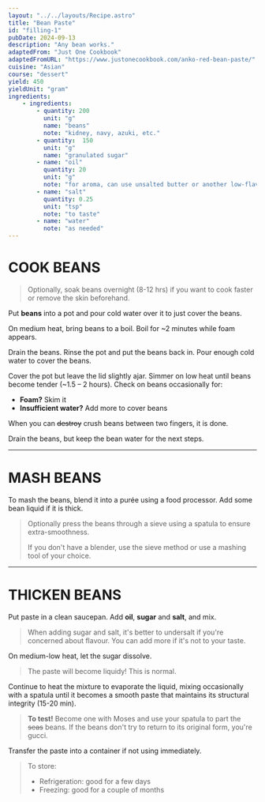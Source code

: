 ```yaml
---
layout: "../../layouts/Recipe.astro"
title: "Bean Paste"
id: "filling-1"
pubDate: 2024-09-13
description: "Any bean works."
adaptedFrom: "Just One Cookbook"
adaptedFromURL: "https://www.justonecookbook.com/anko-red-bean-paste/"
cuisine: "Asian"
course: "dessert"
yield: 450
yieldUnit: "gram"
ingredients:
    - ingredients:
        - quantity: 200
          unit: "g"
          name: "beans"
          note: "kidney, navy, azuki, etc."
        - quantity:  150
          unit: "g"
          name: "granulated sugar"
        - name: "oil"
          quantity: 20
          unit: "g"
          note: "for aroma, can use unsalted butter or another low-flavour oil"
        - name: "salt"
          quantity: 0.25
          unit: "tsp"
          note: "to taste"
        - name: "water"
          note: "as needed"
---
```

# COOK BEANS
> Optionally, soak beans overnight (8-12 hrs) if you want to cook faster or remove the skin beforehand.

Put **beans** into a pot and pour cold water over it to just cover the beans.

On medium heat, bring beans to a boil. Boil for ~2 minutes while foam appears.

Drain the beans. Rinse the pot and put the beans back in. Pour enough cold water to cover the beans.

Cover the pot but leave the lid slightly ajar. Simmer on low heat until beans become tender (~1.5 – 2 hours). Check on beans occasionally for:
- **Foam?** Skim it
- **Insufficient water?** Add more to cover beans

When you can ~~destroy~~ crush beans between two fingers, it is done.

Drain the beans, but keep the bean water for the next steps.

---
# MASH BEANS
To mash the beans, blend it into a purée using a food processor. Add some bean liquid if it is thick.
> Optionally press the beans through a sieve using a spatula to ensure extra-smoothness. 
>
> If you don't have a blender, use the sieve method or use a mashing tool of your choice.
---
# THICKEN BEANS
Put paste in a clean saucepan. Add **oil**, **sugar** and **salt**, and mix.
> When adding sugar and salt, it's better to undersalt if you're concerned about flavour. You can add more if it's not to your taste.

On medium-low heat, let the sugar dissolve. 
> The paste will become liquidy! This is normal.

Continue to heat the mixture to evaporate the liquid, mixing occasionally with a spatula until it becomes a smooth paste that maintains its structural integrity (15-20 min).
> **To test!** Become one with Moses and use your spatula to part the ~~seas~~ beans. If the beans don't try to return to its original form, you're gucci.

Transfer the paste into a container if not using immediately.
> To store:
> - Refrigeration: good for a few days
> - Freezing: good for a couple of months